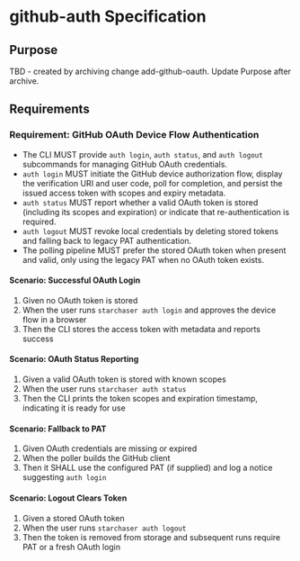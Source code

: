 # github-auth Specification

## Purpose
TBD - created by archiving change add-github-oauth. Update Purpose after archive.
## Requirements
### Requirement: GitHub OAuth Device Flow Authentication
- The CLI MUST provide `auth login`, `auth status`, and `auth logout` subcommands for managing GitHub OAuth credentials.
- `auth login` MUST initiate the GitHub device authorization flow, display the verification URI and user code, poll for completion, and persist the issued access token with scopes and expiry metadata.
- `auth status` MUST report whether a valid OAuth token is stored (including its scopes and expiration) or indicate that re-authentication is required.
- `auth logout` MUST revoke local credentials by deleting stored tokens and falling back to legacy PAT authentication.
- The polling pipeline MUST prefer the stored OAuth token when present and valid, only using the legacy PAT when no OAuth token exists.

#### Scenario: Successful OAuth Login
1. Given no OAuth token is stored
2. When the user runs `starchaser auth login` and approves the device flow in a browser
3. Then the CLI stores the access token with metadata and reports success

#### Scenario: OAuth Status Reporting
1. Given a valid OAuth token is stored with known scopes
2. When the user runs `starchaser auth status`
3. Then the CLI prints the token scopes and expiration timestamp, indicating it is ready for use

#### Scenario: Fallback to PAT
1. Given OAuth credentials are missing or expired
2. When the poller builds the GitHub client
3. Then it SHALL use the configured PAT (if supplied) and log a notice suggesting `auth login`

#### Scenario: Logout Clears Token
1. Given a stored OAuth token
2. When the user runs `starchaser auth logout`
3. Then the token is removed from storage and subsequent runs require PAT or a fresh OAuth login


